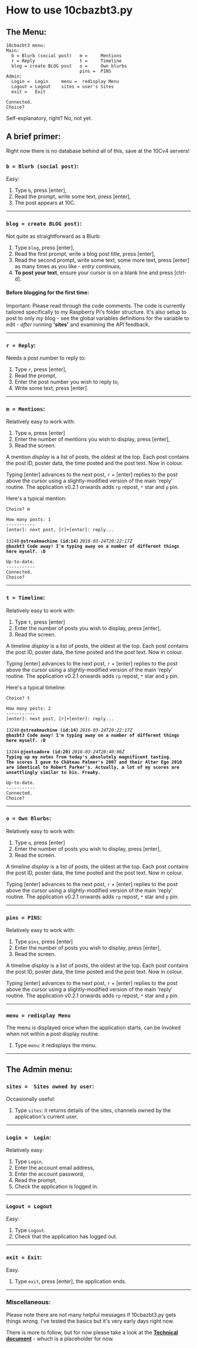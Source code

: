# How to use 10cbazbt3.py

## The Menu:
````
10cbazbt3 menu:
Main:
  b = Blurb (social post)   m =     Mentions
  r = Reply                 t =     Timeline
  blog = create BLOG post   o =     Own blurbs
                            pins =  PINS
Admin:
  Login =  Login     menu =  redisplay Menu
  Logout = Logout    sites = user's Sites
  exit =   Exit

Connected.
Choice? 
````

Self-explanatory, right?  No, not yet.

## A brief primer:

Right now there is no database behind all of this, save at the 10Cv4 servers!

### `b = Blurb (social post)`:
Easy:

1. Type `b`, press [enter],
1. Read the prompt, write some text, press [enter],
1. The post appears at 10C.

---

### `blog = create BLOG post)`:
Not quite as straightforward as a Blurb:

1. Type `blog`, press [enter],
1. Read the first prompt, write a blog post title, press [enter],
1. Read the second prompt, write some text, some more text, press [enter] as many times as you like - *entry continues,*
1. **To post your text**, ensure your cursor is on a blank line and press [ctrl-d].

#### Before blogging for the first time:
Important: Please read through the code comments.  The code is currently tailored specifically to *my* Raspberry Pi's folder structure.  It's also setup to post to only *my* blog - see the global variables definitions for the variable to edit - *after* running **'sites'** and examining the API feedback.

---

### `r = Reply`:
Needs a post number to reply to:

1. Type `r`, press [enter],
1. Read the prompt,
1. Enter the post number you wish to reply to,
1. Write some text, press [enter].

---

### `m = Mentions`:
Relatively easy to work with:

1. Type `m`, press [enter]
1. Enter the number of mentions you wish to display, press [enter],
1. Read the screen.

A mention *display* is a list of posts, the oldest at the top.  Each post contains the post ID, poster data, the time posted and the post text.  Now in colour.

Typing [enter] advances to the next post, `r` + [enter] replies to the post above the cursor using a slightly-modified version of the main 'reply' routine.  The application v0.2.1 onwards adds `rp` repost, `*` star and `p` pin.

Here's a typical mention:

````
Choice? m

How many posts: 1
-----------
[enter]: next post, [r]+[enter]: reply...    
````

`13240` **`@streakmachine (id:14)`** *`2016-03-24T20:22:17Z`*    
**`@bazbt3 Code away! I'm typing away on a number of different things here myself. :D`**    

````
Up-to-date.
-----------
Connected.
Choice?
````

---

### `t = Timeline`:
Relatively easy to work with:

1. Type `t`, press [enter]
1. Enter the number of posts you wish to display, press [enter],
1. Read the screen.

A timeline *display* is a list of posts, the oldest at the top.  Each post contains the post ID, poster data, the time posted and the post text.  Now in colour.

Typing [enter] advances to the next post, `r` + [enter] replies to the post above the cursor using a slightly-modified version of the main 'reply' routine.  The application v0.2.1 onwards adds `rp` repost, `*` star and `p` pin.

Here's a typical timeline:

````
Choice? t

How many posts: 2
-----------
[enter]: next post, [r]+[enter]: reply...
````

`13240` **`@streakmachine (id:14)`** *`2016-03-24T20:22:17Z`*    
**`@bazbt3 Code away! I'm typing away on a number of different things here myself. :D`**    

`13244` **`@jextxadore (id:20)`** *`2016-03-24T20:40:06Z`*    
**`Typing up my notes from today's absolutely magnificent tasting.`**    
**`The scores I gave to Château Palmer's 2007 and their Alter Ego 2010 are identical to Robert Parker's. Actually, a lot of my scores are unsettlingly similar to his. Freaky.`**    

````
Up-to-date.
-----------
Connected.
Choice?
````

---

### `o = Own Blurbs`:
Relatively easy to work with:

1. Type `o`, press [enter]
1. Enter the number of posts you wish to display, press [enter],
1. Read the screen.

A timeline *display* is a list of posts, the oldest at the top.  Each post contains the post ID, poster data, the time posted and the post text.  Now in colour.

Typing [enter] advances to the next post, `r` + [enter] replies to the post above the cursor using a slightly-modified version of the main 'reply' routine.  The application v0.2.1 onwards adds `rp` repost, `*` star and `p` pin.

---

### `pins = PINS`:
Relatively easy to work with:

1. Type `pins`, press [enter]
1. Enter the number of posts you wish to display, press [enter],
1. Read the screen.

A timeline *display* is a list of posts, the oldest at the top.  Each post contains the post ID, poster data, the time posted and the post text.  Now in colour.

Typing [enter] advances to the next post, `r` + [enter] replies to the post above the cursor using a slightly-modified version of the main 'reply' routine.  The application v0.2.1 onwards adds `rp` repost, `*` star and `p` pin.

---

### `menu = redisplay Menu`
The menu is displayed once when the application starts, can be invoked when not within a post display routine.

1. Type `menu`: it redisplays the menu.

---

## The Admin menu:

### `sites =  Sites owned by user`:
Occasionally useful:

1. Type `sites`: it returns details of the sites, channels owned by the application's current user.

---

### `Login =  Login`:
Relatively easy:

1. Type `Login`,
1. Enter the account email address,
1. Enter the account password,
1. Read the prompt,
1. Check the application is logged in.

---

### `Logout = Logout`
Easy:

1. Type `Logout`.
1. Check that the application has logged out.

---

### `exit = Exit`:
Easy.

1. Type `exit`, press [enter], the application ends.

---

### Miscellaneous:

Please note there are not many helpful messages if 10cbazbt3.py gets things wrong.  I've tested the basics but it's very early days right now.

There is more to follow, but for now please take a look at the **[Technical document](/docs/30-technical.md)** - whuch is a placeholder for now.
